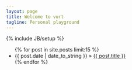 ```yaml
---
layout: page
title: Welcome to vurt
tagline: Personal playground
---
```

{% include JB/setup %}

<ul class="posts">
  {% for post in site.posts limit:15 %}
    <li><span>{{ post.date | date_to_string }}</span> &raquo; <a href="{{ BASE_PATH }}{{ post.url }}/">{{ post.title }}</a></li>
  {% endfor %}
</ul>

